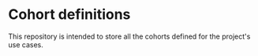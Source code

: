 # Cohort definitions
This repository is intended to store all the cohorts defined for the project's use cases.
